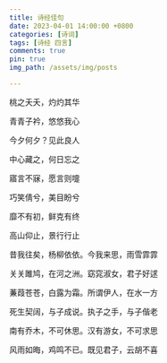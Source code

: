 ```yaml
---
title: 诗经佳句
date: 2023-04-01 14:00:00 +0800
categories: [诗词]
tags: [诗经 四言]
comments: true
pin: true
img_path: /assets/img/posts

---
```


桃之夭夭，灼灼其华

青青子衿，悠悠我心

今夕何夕？见此良人

中心藏之，何日忘之

寤言不寐，愿言则嚏

巧笑倩兮，美目盼兮

靡不有初，鲜克有终

高山仰止，景行行止

昔我往矣，杨柳依依。今我来思，雨雪霏霏

关关雎鸠，在河之洲。窈窕淑女，君子好逑

蒹葭苍苍，白露为霜。所谓伊人，在水一方

死生契阔，与子成说。执子之手，与子偕老

南有乔木，不可休思。汉有游女，不可求思

风雨如晦，鸡鸣不已。既见君子，云胡不喜

